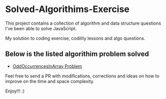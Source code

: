 # Solved-Algorithims-Exercise

This project contains a collection of algorithm and data structure questions I've been able to solve JavaScript.

My solution to coding exercise, codility lessons and algo questions.

## Below is the listed algorithim problem solved 

+ [OddOccurrencesInArray Problem](https://github.com/Odubolaoluwatimilehin/Solved-Algorithims-Exercise/tree/master/OddOccurrencesInArray%20Problem)

Feel free to send a PR with modifications, corrections and ideas on how to improve on the time and space complexity.

Enjoy!!! :)


